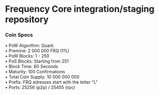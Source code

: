 Frequency Core integration/staging repository
=====================================

### Coin Specs

• PoW Algorithm: Quark  
• Premine: 2 000 000 FRQ (1%)  
• PoW Blocks: 1 - 250  
• PoS Blocks: Starting from 251  
• Block Time: 60 Seconds  
• Maturity: 100 Confirmations  
• Total Coin Supply: 10 000 000 000  
• Prefix: FRQ adresses start with the letter "L"  
• Ports: 25256 (p2p) / 25455 (rpc)  
